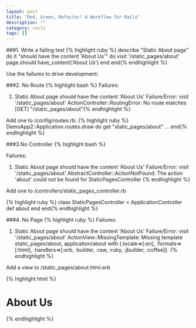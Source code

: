 ```yaml
---
layout: post
title: "Red, Green, Refactor! A Workflow for Rails"
description: ""
category: rails
tags: []
---
```


###1. Write a failing test
{% highlight ruby %}
describe "Static About page" do
  it "should have the content 'About Us'" do
    visit '/static_pages/about'
    page.should have_content('About Us')
  end
end{% endhighlight %}

Use the failures to drive development:

###2. No Route
{% highlight bash %}
Failures:
  1) Static About page should have the content 'About Us'
     Failure/Error: visit '/static_pages/about'
     ActionController::RoutingError:
       No route matches [GET] "/static_pages/about"{% endhighlight %}

Add one to /config/routes.rb:
{% highlight ruby %}
DemoApp2::Application.routes.draw do
  get "static_pages/about"
  ...
end{% endhighlight %}

###3.No Controller
{% highlight bash %}

Failures:

  1) Static About page should have the content 'About Us'
     Failure/Error: visit '/static_pages/about'
     AbstractController::ActionNotFound:
       The action 'about' could not be found for StaticPagesController
{% endhighlight %}

Add one to /controllers/static_pages_controller.rb

{% highlight ruby %}
class StaticPagesController < ApplicationController
  def about
  end
end{% endhighlight %}

###4. No Page
{% highlight ruby %}
Failures:
  1) Static About page should have the content 'About Us'
     Failure/Error: visit '/static_pages/about'
     ActionView::MissingTemplate:
       Missing template static_pages/about, application/about with {:locale=>[:en], :formats=>[:html], :handlers=>[:erb, :builder, :raw, :ruby, :jbuilder, :coffee]}.
{% endhighlight %}

Add a view to /static_pages/about.html.erb

{% highlight html %}

<!DOCTYPE html>
  <body>
    <h1>About Us</h1>
  </body>
</html>{% endhighlight %}
